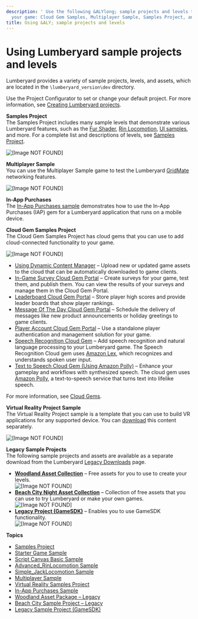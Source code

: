 ```yaml
---
description: ' Use the following &ALYlong; sample projects and levels to start building
  your game: Cloud Gem Samples, Multiplayer Sample, Samples Project, and Starter Game. '
title: Using &ALY; sample projects and levels
---
```

# Using Lumberyard sample projects and levels<a name="sample-projects-levels-intro"></a>

Lumberyard provides a variety of sample projects, levels, and assets, which are located in the `\lumberyard_version\dev` directory\. 

Use the Project Configurator to set or change your default project\. For more information, see [Creating Lumberyard projects](/docs/userguide/configurator-intro.md)\.

**Samples Project**  
The Samples Project includes many sample levels that demonstrate various Lumberyard features, such as the [Fur Shader](/docs/userguide/shader-ref-fur.md), [Rin Locomotion](/docs/userguide/animation-editor-rin-locomotion-sample.md), [UI samples](/docs/userguide/ui-editor-components.md), and more\. For a complete list and descriptions of levels, see [Samples Project](/docs/userguide/sample-project-samples.md)\.

![\[Image NOT FOUND\]](/images/userguide/samples-sample-project-1.png)

**Multiplayer Sample**  
You can use the Multiplayer Sample game to test the Lumberyard [GridMate](/docs/userguide/network-interest-manager-large-scale-worlds.md) networking features\.

![\[Image NOT FOUND\]](/images/userguide/samples-multiplayer-sample-1.png)

**In\-App Purchases**  
The [In\-App Purchases sample](/docs/userguide/sample-project-inapp-purchases.md) demonstrates how to use the In\-App Purchases \(IAP\) gem for a Lumberyard application that runs on a mobile device\.

**Cloud Gem Samples Project**  
The Cloud Gem Samples Project has cloud gems that you can use to add cloud\-connected functionality to your game\.

![\[Image NOT FOUND\]](/images/userguide/sample-project-cloudgems.png)
+ [Using Dynamic Content Manager](/docs/userguide/cloud-canvas-cloud-gem-dc-manager.md) – Upload new or updated game assets to the cloud that can be automatically downloaded to game clients\.
+  [In\-Game Survey Cloud Gem Portal](/docs/userguide/cloud-canvas-cloud-gem-in-game-survey.md) – Create surveys for your game, test them, and publish them\. You can view the results of your surveys and manage them in the Cloud Gem Portal\.
+ [Leaderboard Cloud Gem Portal](/docs/userguide/cloud-canvas-cloud-gem-leaderboard.md) – Store player high scores and provide leader boards that show player rankings\.
+ [Message Of The Day Cloud Gem Portal](/docs/userguide/cloud-canvas-cloud-gem-message-of-the-day.md) – Schedule the delivery of messages like new product announcements or holiday greetings to game clients\.
+ [Player Account Cloud Gem Portal](/docs/userguide/cloud-canvas-cloud-gem-player-account.md) – Use a standalone player authentication and management solution for your game\.
+  [Speech Recognition Cloud Gem](/docs/userguide/cloud-canvas-cloud-gem-speech-recognition-intro.md) – Add speech recognition and natural language processing to your Lumberyard game\. The Speech Recognition Cloud gem uses [Amazon Lex](https://aws.amazon.com/lex/), which recognizes and understands spoken user input\.
+ [Text to Speech Cloud Gem \(Using Amazon Polly\)](/docs/userguide/cloud-canvas-cloud-gem-text-to-speech-intro.md) – Enhance your gameplay and workflows with synthesized speech\. The cloud gem uses [Amazon Polly](https://aws.amazon.com/polly/), a text\-to\-speech service that turns text into lifelike speech\.

For more information, see [Cloud Gems](/docs/userguide/cloud-canvas-cloud-gems-intro.md)\.

**Virtual Reality Project Sample**  
The Virtual Reality Project sample is a template that you can use to build VR applications for any supported device\. You can [download](https://aws.amazon.com/lumberyard/downloads/) this content separately\.

![\[Image NOT FOUND\]](/images/userguide/virtual_reality_project_sample.jpg)

**Legacy Sample Projects**  
The following sample projects and assets are available as a separate download from the Lumberyard [Legacy Downloads](https://aws.amazon.com/lumberyard/downloads/previous-versions/) page\.
+ [**Woodland Asset Collection**](/docs/userguide/sample-level-woodland-assets.md) – Free assets for you to use to create your levels\.  
![\[Image NOT FOUND\]](/images/userguide/samples-woodland-assets.png)
+ [**Beach City Night Asset Collection**](/docs/userguide/sample-level-beach-city-night-assets.md) – Collection of free assets that you can use to try Lumberyard or make your own games\.  
![\[Image NOT FOUND\]](/images/userguide/samples-beachcity-assets.png)
+ [**Legacy Project \(GameSDK\)**](/docs/userguide/sample-project-legacy.md) – Enables you to use GameSDK functionality\.  
![\[Image NOT FOUND\]](/images/userguide/samples-legacy-sample.png)

**Topics**
+ [Samples Project](/docs/userguide/sample-project-samples.md)
+ [Starter Game Sample](/docs/userguide/sample-level-starter-game.md)
+ [Script Canvas Basic Sample](/docs/userguide/script-canvas-basic-sample.md)
+ [Advanced\_RinLocomotion Sample](/docs/userguide/animation-editor-rin-locomotion-sample.md)
+ [Simple\_JackLocomotion Sample](/docs/userguide/animation-editor-jack-locomotion-sample.md)
+ [Multiplayer Sample](/docs/userguide/sample-project-multiplayer-enhanced.md)
+ [Virtual Reality Samples Project](/docs/userguide/sample-project-virtual-reality.md)
+ [In\-App Purchases Sample](/docs/userguide/sample-project-inapp-purchases.md)
+ [Woodland Asset Package – Legacy](/docs/userguide/sample-level-woodland-assets.md)
+ [Beach City Sample Project – Legacy](/docs/userguide/sample-level-beach-city-night-assets.md)
+ [Legacy Sample Project \(GameSDK\)](/docs/userguide/sample-project-legacy.md)